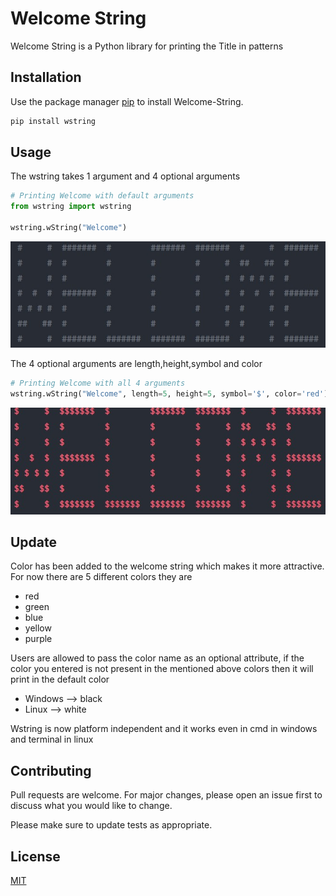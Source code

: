 # Welcome String

Welcome String is a Python library for printing the Title in patterns

## Installation

Use the package manager [pip](https://pip.pypa.io/en/stable/) to install Welcome-String.

```bash
pip install wstring
```

## Usage

The wstring takes 1 argument and 4 optional arguments

```python
# Printing Welcome with default arguments
from wstring import wstring

wstring.wString("Welcome")
```
![](normal.jpg)


The 4 optional arguments are length,height,symbol and color

```python
# Printing Welcome with all 4 arguments
wstring.wString("Welcome", length=5, height=5, symbol='$', color='red')
```
![](clr.jpg)

## Update


Color has been added to the welcome string which makes it more attractive.
For now there are 5 different colors they are

<ul>
<li>red
</li>
<li>green
</li>
<li>blue</li>
<li>yellow</li>
<li>purple</li>
</ul>

Users are allowed to pass the color name as an optional attribute, if the color you entered is not present in the mentioned above colors then it will print in the default color
<ul>
<li>Windows --> black</li>
<li>Linux --> white</li>
</ul>

Wstring is now platform independent and it works even in cmd in windows and terminal in linux

## Contributing
Pull requests are welcome. For major changes, please open an issue first to discuss what you would like to change.

Please make sure to update tests as appropriate.

## License
[MIT](https://github.com/TONYSTARK-EDITH/wstring/blob/master/LICENSE)
